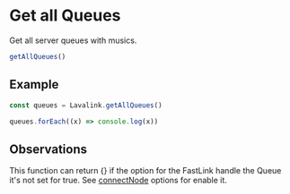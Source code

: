 # Get all Queues

  Get all server queues with musics.

  ```js
  getAllQueues()
  ```

## Example

  ```js
  const queues = Lavalink.getAllQueues()

  queues.forEach((x) => console.log(x))
  ```
  
## Observations

  This function can return {} if the option for the FastLink handle the Queue it's not set for true. See [connectNode](docs/connectNode.md) options for enable it.
